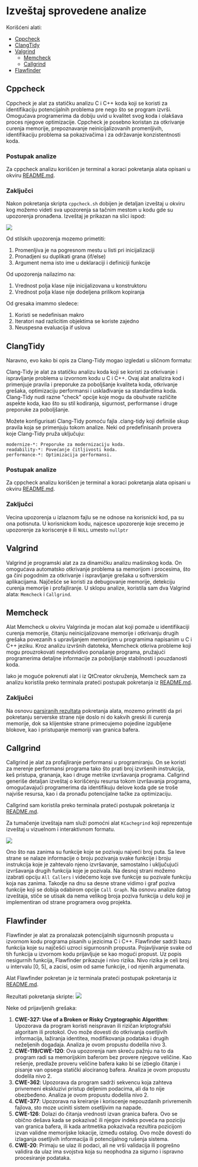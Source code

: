# Izveštaj sprovedene analize

Korišćeni alati:
- [Cppcheck](#cppcheck)
- [ClangTidy](#clang-tidy)
- [Valgrind](#valgrind)
	- [Memcheck](#memcheck)
	- [Callgrind](#callgrind)
 - [Flawfinder](#flawfinder)

## Cppcheck
Cppcheck je alat za statičku analizu C i C++ koda koji se koristi za identifikaciju potencijalnih problema pre nego što se program izvrši. Omogućava programerima da dobiju uvid u kvalitet svog koda i olakšava proces njegove optimizacije. Cppcheck je posebno koristan za otkrivanje curenja memorije, prepoznavanje neinicijalizovanih promenljivih, identifikaciju problema sa pokazivačima i za održavanje konzistentnosti koda.

### Postupak analize
Za cppcheck analizu korišćen je terminal a koraci pokretanja alata opisani u okviru [README.md](cppcheck/README.md).

### Zaključci
Nakon pokretanja skripta `cppcheck.sh` dobijen je detaljan izveštaj u okviru kog možemo videti sva upozorenja sa tačnim mestom u kodu gde su upozorenja pronađena. Izveštaj je prikazan na slici ispod:

![](cppcheck/cppcheck_results.png)

Od stilskih upozorenja mozemo primetiti:
1. Promenljiva je na pogresnom mestu u listi pri inicijalizaciji
2. Pronadjeni su duplikati grana (if/else)
3. Argument nema isto ime u deklaraciji i definiciji funkcije

Od upozorenja nailazimo na:
1. Vrednost polja klase nije inicijalizovana u konstruktoru
2. Vrednost polja klase nije dodeljena prilikom kopiranja

Od gresaka imammo sledece:
1. Koristi se nedefinisan makro
2. Iteratori nad razlicitim objektima se koriste zajedno
3. Neuspesna evaluacija if uslova


## ClangTidy
Naravno, evo kako bi opis za Clang-Tidy mogao izgledati u sličnom formatu:

Clang-Tidy je alat za statičku analizu koda koji se koristi za otkrivanje i ispravljanje problema u izvornom kodu u C i C++. Ovaj alat analizira kod i primenjuje pravila i preporuke za poboljšanje kvaliteta koda, otkrivanje grešaka, optimizaciju performansi i usklađivanje sa standardima koda. Clang-Tidy nudi razne "check" opcije koje mogu da obuhvate različite aspekte koda, kao što su stil kodiranja, sigurnost, performanse i druge preporuke za poboljšanje.

Možete konfigurisati Clang-Tidy pomoću fajla .clang-tidy koji definiše skup pravila koja se primenjuju tokom analize. 
Neki od predefinisanih provera koje Clang-Tidy pruža uključuju:

    modernize-*: Preporuke za modernizaciju koda.
    readability-*: Povećanje čitljivosti koda.
    performance-*: Optimizacija performansi.

  
### Postupak analize
Za cppcheck analizu korišćen je terminal a koraci pokretanja alata opisani u okviru [README.md](clang-tidy/README.md).

### Zaključci
Vecina upozorenja u izlaznom fajlu se ne odnose na korisnicki kod, pa su ona potisnuta. 
U korisnickom kodu, najcesce upozorenje koje srecemo je upozorenje za koriscenje `0` ili `NULL` umesto `nullptr`

## Valgrind
Valgrind je programski alat za za dinamičku analizu mašinskog koda. On omogućava automatsko otkrivanje problema sa memorijom i
procesima, što ga čini pogodnim za otkrivanje i ispravljanje grešaka u softverskim aplikacijama. Najčešće se koristi za debugovanje memorije, detekciju curenja memorije i profajliranje. U sklopu analize, koristila sam dva Valgrind alata: `Memcheck` i `Callgrind`.

## Memcheck
Alat Memcheck u okviru Valgrinda je moćan alat koji pomaže u identifikaciji curenja memorije, čitanju neinicijalizovane memorije i otkrivanju drugih grešaka povezanih s upravljanjem memorijom u programima napisanim u C i C++ jeziku. Kroz analizu izvršnih datoteka, Memcheck otkriva probleme koji mogu prouzrokovati nepredvidivo ponašanje programa, pružajući programerima detaljne informacije za poboljšanje stabilnosti i pouzdanosti koda.

Iako je moguće pokrenuti alat i iz QtCreator okruženja, Memcheck sam za analizu koristila preko terminala prateći postupak pokretanja iz [README.md](memcheck/README.md).

### Zaključci
Na osnovu [parsiranih rezultata](memcheck/memcheck_summary.txt) pokretanja alata, mozemo primetiti da pri pokretanju serverske strane nije doslo ni do kakvih greski ili curenja memorije, dok sa klijentske strane primecujemo pojedine izgubljene blokove, kao i pristupanje memoriji van granica bafera.


## Callgrind
Callgrind je alat za profajliranje performansi u programiranju. On se koristi za merenje performansi programa tako što prati broj izvršenih instrukcija, keš pristupa, grananja, kao i druge metrike izvršavanja programa. Callgrind generiše detaljan izveštaj o korišćenju resursa tokom izvršavanja programa, omogućavajući programerima da identifikuju delove koda gde se troše najviše resursa, kao i da pronađu potencijalne tačke za optimizaciju. 

Callgrind sam koristila preko terminala prateći postupak pokretanja iz [README.md](callgrind/README.md).

Za tumačenje izveštaja nam služi pomoćni alat `KCachegrind` koji reprezentuje izveštaj u vizuelnom i interaktivnom formatu. 

![](callgrind/kcachegrind/kcachegrind_representation.png)

Ono što nas zanima su funkcije koje se pozivaju najveći broj puta. Sa leve strane se nalaze informacije o broju pozivanja svake funkcije
i broju instrukcija koje je zahtevalo njeno izvršavanje, samostalno i uključujući izvršavanja drugih funkcija koje je pozivala. Na desnoj
strani možemo izabrati opciju `All Callers` i videćemo koje sve funkcije su pozivale funkciju koja nas zanima. Takodje na dnu sa desne
strane vidimo i graf poziva funkcije koji se dobija odabirom opcije `Call Graph`.
Na osnovu analize datog izveštaja, stiče se utisak da nema velikog broja poziva funkcija u delu koji je implementiran od strane programera ovog projekta.

## Flawfinder
Flawfinder je alat za pronalazak potencijalnih sigurnosnih propusta u izvornom kodu programa pisanih u jezicima C i C++. Flawfinder sadrži bazu funkcija koje su najčešći uzroci sigurnosnih propusta. Pojavljivanje svake od tih funkcija u izvornom kodu prijavljuje se kao
mogući propust.
Uz popis nesigurnih funkcija, Flawfinder prikazuje i nivo rizika. Nivo rizika je celi broj u
intervalu [0, 5], a zacisi, osim od same funkcije, i od njenih argumenata.

Alat Flawfinder pokretan je iz terminala prateći postupak pokretanja iz [README.md](flawfinder/README.md).

Rezultati pokretanja skripte:
![](flawfinder/flawfinder_results.png)


Neke od prijavljenih grešaka:
1. **CWE-327: Use of a Broken or Risky Cryptographic Algorithm**: Upozorava da program koristi neispravan ili rizičan kriptografski algoritam ili protokol. Ovo može dovesti do otkrivanja osetljivih informacija, lažiranja identitea, modifikovanja podataka i drugih neželjenih dogadaja. Analiza je ovom propustu dodelila nivo 3.
2. **CWE-119/CWE-120**: Ova upozorenja nam skreću pažnju na to da program radi sa memorijskim baferom bez provere njegove veličine. Kao rešenje, predlaže proveru veličine bafera kako bi se izbeglo čitanje i pisanje van opsega statički alociranog bafera. Analiza je
ovom propustu dodelila nivo 2.
3. **CWE-362**: Upozorava da program sadrži sekvencu koja zahteva privremeni ekskluzivi pristup deljenim podacima, ali da to nije
obezbeđeno. Analiza je ovom propustu dodelila nivo 2.
4. **CWE-377**:  Upozorava na kreiranje i koriscenje nepouzdanih privremenih fajlova, sto moze uciniti sistem osetljivim na napade.
5. **CWE-126**: Dolazi do čitanja vrednosti izvan granica bafera. Ovo se obično dešava kada se pokazivač ili njegov indeks poveća na poziciju van granica bafera, ili kada aritmetika pokazivača rezultira pozicijom izvan validne memorijske lokacije, između ostalog. Ovo može dovesti do izlaganja osetljivih informacija ili potencijalnog rušenja sistema.
6. **CWE-20**: Primaju se ulaz ili podaci, ali ne vrši validacija ili pogrešno validira da ulaz ima svojstva koja su neophodna za sigurno i ispravno procesiranje podataka.
